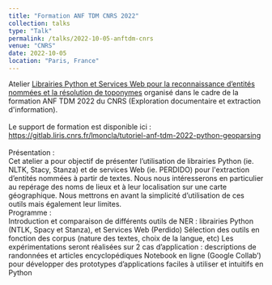 ```yaml
---
title: "Formation ANF TDM CNRS 2022"
collection: talks
type: "Talk"
permalink: /talks/2022-10-05-anftdm-cnrs
venue: "CNRS"
date: 2022-10-05
location: "Paris, France"
---
```


Atelier <a href="https://anf-tdm-2022.sciencesconf.org/resource/page/id/11">Librairies Python et Services Web pour la reconnaissance d’entités nommées et la résolution de toponymes</a> organisé dans le cadre de la formation ANF TDM 2022 du CNRS (Exploration documentaire et extraction d'information).
<br/><br/>
Le support de formation est disponible ici : <a href="https://gitlab.liris.cnrs.fr/lmoncla/tutoriel-anf-tdm-2022-python-geoparsing">https://gitlab.liris.cnrs.fr/lmoncla/tutoriel-anf-tdm-2022-python-geoparsing</a>
<br/><br/>
Présentation :<br/>
Cet atelier a pour objectif de présenter l’utilisation de librairies Python (ie. NLTK, Stacy, Stanza) et de services Web (ie. PERDIDO) pour l'extraction d’entités nommées à partir de textes. Nous nous intéresserons en particulier au repérage des noms de lieux et à leur localisation sur une carte géographique. Nous mettrons en avant la simplicité d’utilisation de ces outils mais également leur limites.<br/>
Programme :<br/>
Introduction et comparaison de différents outils de NER : librairies Python (NTLK, Spacy et Stanza), et Services Web (Perdido)
Sélection des outils en fonction des corpus (nature des textes, choix de la langue, etc)
Les expérimentations seront réalisées sur 2 cas d’application : descriptions de randonnées et articles encyclopédiques
Notebook en ligne (Google Collab’) pour développer des prototypes d’applications faciles à utiliser et intuitifs en Python




